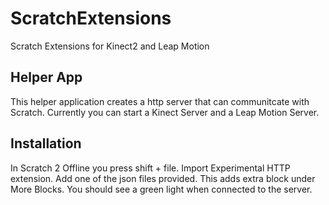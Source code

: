 # ScratchExtensions
Scratch Extensions for Kinect2 and Leap Motion

## Helper App

This helper application creates a http server that can communitcate with Scratch. Currently you can start a Kinect Server and a Leap Motion Server.

## Installation

In Scratch 2 Offline you press shift + file. Import Experimental HTTP extension. Add one of the json files provided. This adds extra block under More Blocks. You should see a green light when connected to the server.
